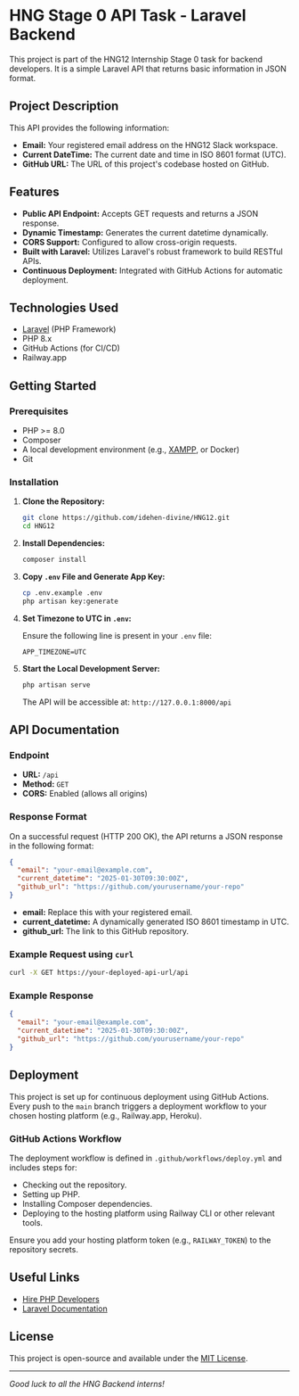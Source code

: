 # HNG Stage 0 API Task - Laravel Backend

This project is part of the HNG12 Internship Stage 0 task for backend developers. It is a simple Laravel API that returns basic information in JSON format.

## Project Description

This API provides the following information:
- **Email:** Your registered email address on the HNG12 Slack workspace.
- **Current DateTime:** The current date and time in ISO 8601 format (UTC).
- **GitHub URL:** The URL of this project's codebase hosted on GitHub.

## Features

- **Public API Endpoint:** Accepts GET requests and returns a JSON response.
- **Dynamic Timestamp:** Generates the current datetime dynamically.
- **CORS Support:** Configured to allow cross-origin requests.
- **Built with Laravel:** Utilizes Laravel's robust framework to build RESTful APIs.
- **Continuous Deployment:** Integrated with GitHub Actions for automatic deployment.

## Technologies Used

- [Laravel](https://laravel.com/) (PHP Framework)
- PHP 8.x
- GitHub Actions (for CI/CD)
- Railway.app

## Getting Started

### Prerequisites

- PHP >= 8.0
- Composer
- A local development environment (e.g., [XAMPP](https://www.apachefriends.org/index.html), or Docker)
- Git

### Installation

1. **Clone the Repository:**

   ```bash
   git clone https://github.com/idehen-divine/HNG12.git
   cd HNG12
   ```

2. **Install Dependencies:**

   ```bash
   composer install
   ```

3. **Copy `.env` File and Generate App Key:**

   ```bash
   cp .env.example .env
   php artisan key:generate
   ```

4. **Set Timezone to UTC in `.env`:**

   Ensure the following line is present in your `.env` file:

   ```dotenv
   APP_TIMEZONE=UTC
   ```

5. **Start the Local Development Server:**

   ```bash
   php artisan serve
   ```

   The API will be accessible at: `http://127.0.0.1:8000/api`

## API Documentation

### Endpoint

- **URL:** `/api`
- **Method:** `GET`
- **CORS:** Enabled (allows all origins)

### Response Format

On a successful request (HTTP 200 OK), the API returns a JSON response in the following format:

```json
{
  "email": "your-email@example.com",
  "current_datetime": "2025-01-30T09:30:00Z",
  "github_url": "https://github.com/yourusername/your-repo"
}
```

- **email:** Replace this with your registered email.
- **current_datetime:** A dynamically generated ISO 8601 timestamp in UTC.
- **github_url:** The link to this GitHub repository.

### Example Request using `curl`

```bash
curl -X GET https://your-deployed-api-url/api
```

### Example Response

```json
{
  "email": "your-email@example.com",
  "current_datetime": "2025-01-30T09:30:00Z",
  "github_url": "https://github.com/yourusername/your-repo"
}
```

## Deployment

This project is set up for continuous deployment using GitHub Actions. Every push to the `main` branch triggers a deployment workflow to your chosen hosting platform (e.g., Railway.app, Heroku).

### GitHub Actions Workflow

The deployment workflow is defined in `.github/workflows/deploy.yml` and includes steps for:
- Checking out the repository.
- Setting up PHP.
- Installing Composer dependencies.
- Deploying to the hosting platform using Railway CLI or other relevant tools.

Ensure you add your hosting platform token (e.g., `RAILWAY_TOKEN`) to the repository secrets.

## Useful Links

- [Hire PHP Developers](https://hng.tech/hire/php-developers)
- [Laravel Documentation](https://laravel.com/docs)

## License

This project is open-source and available under the [MIT License](LICENSE).

---

*Good luck to all the HNG Backend interns!*
